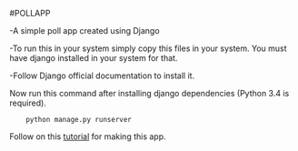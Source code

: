 #POLLAPP

-A simple poll app created using Django

-To run this in your system simply copy this files in your system.
You must have django installed in your system for that.

-Follow Django official documentation to install it.

Now run this command after installing django dependencies (Python 3.4 is required).
        
        python manage.py runserver

Follow on this [tutorial](https://docs.djangoproject.com/en/1.10/intro/tutorial01/) for making this app.
